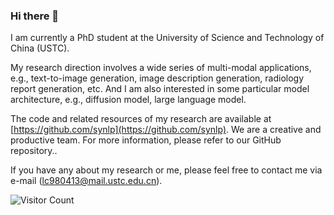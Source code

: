 ### Hi there 👋

I am currently a PhD student at the University of Science and Technology of China (USTC). 

My research direction involves a wide series of multi-modal applications, e.g., text-to-image generation, image description generation, radiology report generation, etc. And I am also interested in some particular model architecture, e.g., diffusion model, large language model.

The code and related resources of my research are available at [https://github.com/synlp](https://github.com/synlp). We are a creative and productive team. For more information, please refer to our GitHub repository..

If you have any about my research or me, please feel free to contact me via e-mail (lc980413@mail.ustc.edu.cn).

![Visitor Count](https://profile-counter.glitch.me/alonzoleeeooo/count.svg)
